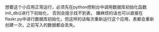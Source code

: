 想要这个小应用正常运行，必须先在python控制台中调用数据库初始化函数init_db()进行下初始化，
否则会提示找不到表，
嫌麻烦的话也可以直接在flaskr.py中进行数据库初始化，但这样的话每次重新运行这个应用，表都会重新创建一次，之前写入的数据都会丢失。
